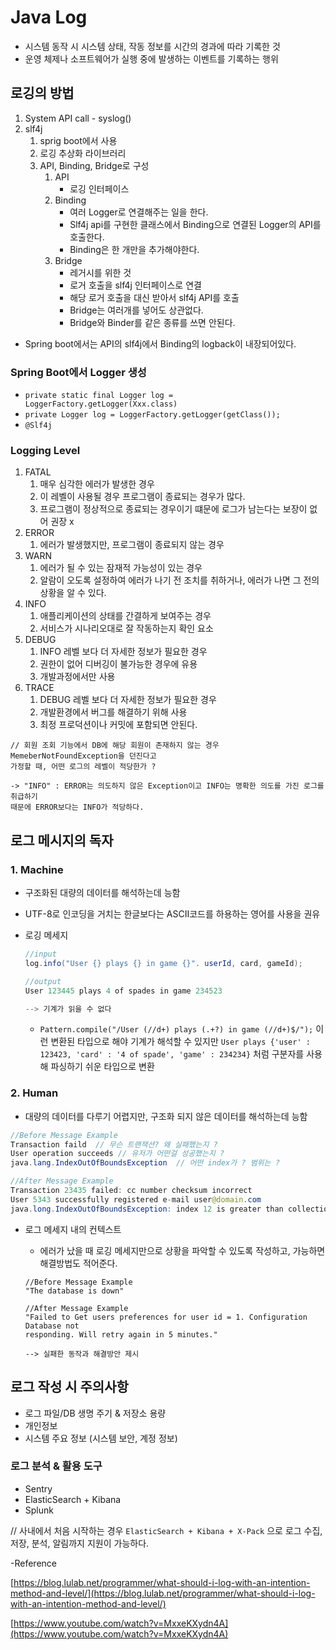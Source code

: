 # Java Log

- 시스템 동작 시 시스템 상태, 작동 정보를 시간의 경과에 따라 기록한 것
- 운영 체제나 소프트웨어가 실행 중에 발생하는 이벤트를 기록하는 행위

## 로깅의 방법

1. System API call - syslog()
2. slf4j 
    1. sprig boot에서 사용 
    2. 로깅 추상화 라이브러리
    3. API, Binding, Bridge로 구성
        1. API 
            - 로깅 인터페이스
        2. Binding
            - 여러 Logger로 연결해주는 일을 한다.
            - Slf4j api를 구현한 클래스에서 Binding으로 연결된 Logger의 API를 호출한다.
            - Binding은 한 개만을 추가해야한다.
        3. Bridge
            - 레거시를 위한 것
            - 로거 호출을 slf4j 인터페이스로 연결
            - 해당 로거 호출을 대신 받아서 slf4j API를 호출
            - Bridge는 여러개를 넣어도 상관없다.
            - Bridge와 Binder를 같은 종류를 쓰면 안된다.
- Spring boot에서는 API의 slf4j에서 Binding의 logback이 내장되어있다.

### Spring Boot에서 Logger 생성

- `private static final Logger log = LoggerFactory.getLogger(Xxx.class)`
- `private Logger log = LoggerFactory.getLogger(getClass());`
- `@Slf4j`

### Logging Level

1. FATAL
    1. 매우 심각한 에러가 발생한 경우
    2. 이 레벨이 사용될 경우 프로그램이 종료되는 경우가 많다.
    3. 프로그램이 정상적으로 종료되는 경우이기 떄문에 로그가 남는다는 보장이 없어 권장 x
2. ERROR
    1. 에러가 발생했지만, 프로그램이 종료되지 않는 경우
3. WARN
    1. 에러가 될  수 있는 잠재적 가능성이 있는 경우
    2. 알람이 오도록 설정하여 에러가 나기 전 조치를 취하거나, 에러가 나면 그 전의 상황을 알 수 있다.
4. INFO
    1. 애플리케이션의 상태를 간결하게 보여주는 경우
    2. 서비스가 시나리오대로 잘 작동하는지 확인 요소
5. DEBUG
    1. INFO 레벨 보다 더 자세한 정보가 필요한 경우
    2. 권한이 없어 디버깅이 불가능한 경우에 유용
    3. 개발과정에서만 사용
6. TRACE
    1. DEBUG 레벨 보다 더 자세한 정보가 필요한 경우
    2. 개발환경에서 버그를 해결하기 위해 사용
    3. 최정 프로덕션이나 커밋에 포함되면 안된다.

```
// 회원 조회 기능에서 DB에 해당 회원이 존재하지 않는 경우 MemeberNotFoundException을 던진다고 
가정할 때, 어떤 로그의 레벨이 적당한가 ?

-> "INFO" : ERROR는 의도하지 않은 Exception이고 INFO는 명확한 의도를 가진 로그를 취급하기
때문에 ERROR보다는 INFO가 적당하다.
```

## 로그 메시지의 독자

### 1. Machine

- 구조화된 대량의 데이터를 해석하는데 능함
- UTF-8로 인코딩을 거치는 한글보다는 ASCII코드를 하용하는 영어를 사용을 권유
- 로깅 메세지
    
    ```java
    //input
    log.info("User {} plays {} in game {}". userId, card, gameId);
    
    //output
    User 123445 plays 4 of spades in game 234523
    
    --> 기계가 읽을 수 없다
    ```
    
    - `Pattern.compile("/User (//d+) plays (.+?) in game (//d+)$/");` 이런 변환된 타입으로 해야 기계가 해석할 수 있지만  `User plays {'user' : 123423, 'card' : '4 of spade', 'game' : 234234}` 처럼 구분자를 사용해 파싱하기 쉬운 타입으로 변환
    

### 2. Human

- 대량의 데이터를 다루기 어렵지만, 구조화 되지 않은 데이터를 해석하는데 능함

```java
//Before Message Example
Transaction faild  // 무슨 트랜잭션? 왜 실패했는지 ?
User operation succeeds // 유저가 어떤걸 성공했는지 ? 
java.lang.IndexOutOfBoundsException  // 어떤 index가 ? 범위는 ?

//After Message Example
Transaction 23435 failed: cc number checksum incorrect
User 5343 successfully registered e-mail user@domain.com
java.long.IndexOutOfBoundsException: index 12 is greater than collection size 10
```

- 로그 메세지 내의 컨텍스트
    - 에러가 났을 때 로깅 메세지만으로 상황을 파악할 수 있도록 작성하고, 가능하면 해결방법도 적어준다.
    
    ```
    //Before Message Example
    "The database is down"
    
    //After Message Example
    "Failed to Get users preferences for user id = 1. Configuration Database not 
    responding. Will retry again in 5 minutes."
    
    --> 실패한 동작과 해결방안 제시 
    ```
    

## 로그 작성 시 주의사항

- 로그 파일/DB 생명 주기 & 저장소 용량
- 개인정보
- 시스템 주요 정보 (시스템 보안, 계정 정보)

### 로그 분석 & 활용 도구

- Sentry
- ElasticSearch + Kibana
- Splunk

 // 사내에서 처음 시작하는 경우 `ElasticSearch + Kibana + X-Pack` 으로 로그 수집, 저장, 분석, 알림까지 지원이 가능하다.

-Reference

[https://blog.lulab.net/programmer/what-should-i-log-with-an-intention-method-and-level/](https://blog.lulab.net/programmer/what-should-i-log-with-an-intention-method-and-level/)

[https://www.youtube.com/watch?v=MxxeKXydn4A](https://www.youtube.com/watch?v=MxxeKXydn4A)